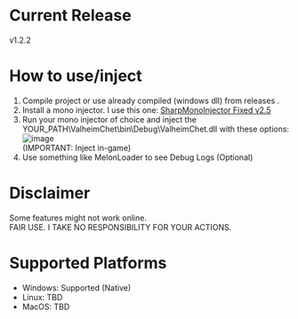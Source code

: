 # Current Release 
v1.2.2

# How to use/inject
1. Compile project or use already compiled (windows dll) from releases . <br _>
2. Install a mono injector. I use this one: [SharpMonoInjector Fixed v2.5](https://www.unknowncheats.me/forum/downloads.php?do=file&id=34970) <br _>
3. Run your mono injector of choice and inject the YOUR_PATH\ValheimChet\bin\Debug\ValheimChet.dll with these options: <br _>
![image](https://github.com/user-attachments/assets/f9fcb3d9-33d1-4bb7-9480-053a44493319) <br _> (IMPORTANT: Inject in-game) <br _>
4. Use something like MelonLoader to see Debug Logs (Optional) 


# Disclaimer
Some features might not work online.<br _>
FAIR USE. I TAKE NO RESPONSIBILITY FOR YOUR ACTIONS.

# Supported Platforms
* Windows: Supported (Native)
* Linux: TBD
* MacOS: TBD
